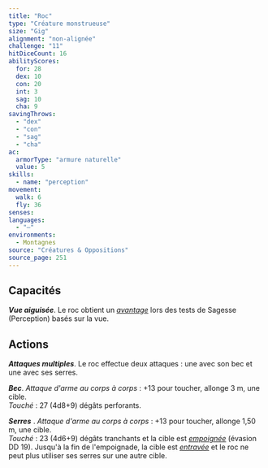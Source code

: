 ```yaml
---
title: "Roc"
type: "Créature monstrueuse"
size: "Gig"
alignment: "non-alignée"
challenge: "11"
hitDiceCount: 16
abilityScores:
  for: 28
  dex: 10
  con: 20
  int: 3
  sag: 10
  cha: 9
savingThrows:
  - "dex"
  - "con"
  - "sag"
  - "cha"
ac:
  armorType: "armure naturelle"
  value: 5
skills:
  - name: "perception"
movement:
  walk: 6
  fly: 36
senses:
languages:
  - "—"
environments:
  - Montagnes
source: "Créatures & Oppositions"
source_page: 251
---
```

## Capacités
_**Vue aiguisée**_. Le roc obtient un [_avantage_](/utiliser-les-caracteristiques/#avantage-et-desavantage) lors des tests de Sagesse (Perception) basés sur la vue.

## Actions
_**Attaques multiples**_. Le roc effectue deux attaques : une avec son bec et une avec ses serres.

_**Bec**_. _Attaque d'arme au corps à corps_ : +13 pour toucher, allonge 3 m, une cible.  
_Touché_ : 27 (4d8+9) dégâts perforants.

_**Serres**_ . _Attaque d'arme au corps à corps_ : +13 pour toucher, allonge 1,50 m, une cible.  
_Touché_ : 23 (4d6+9) dégâts tranchants et la cible est [_empoignée_](/gerer-la-sante-du-personnage/#empoigne) (évasion DD 19). Jusqu'à la fin de l'empoignade, la cible est [_entravée_](/gerer-la-sante-du-personnage/#entrave) et le roc ne peut plus utiliser ses serres sur une autre cible.
